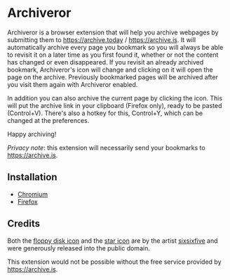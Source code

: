 # Archiveror

Archiveror is a browser extension that will help you archive webpages by
submitting them to <https://archive.today> / <https://archive.is>. It will
automatically archive every page you bookmark so you will always be able to
revisit it on a later time as you first found it, whether or not the content has
changed or even disappeared. If you revisit an already archived bookmark,
Archiveror's icon will change and clicking on it will open the page on the
archive. Previously bookmarked pages will be archived after you visit them again
with Archiveror enabled.

In addition you can also archive the current page by clicking the icon. This
will put the archive link in your clipboard (Firefox only), ready to be pasted
(Control+V). There's also a hotkey for this, Control+Y, which can be changed at
the preferences.

Happy archiving!

*Privacy note*: this extension will necessarily send your bookmarks to
<https://archive.is>.

## Installation

* [Chromium](https://chrome.google.com/webstore/detail/archiveror/cpjdnekhgjdecpmjglkcegchhiijadpb)
* [Firefox](https://addons.mozilla.org/en-US/firefox/addon/archiveror/)

## Credits

Both the
[floppy disk icon](https://openclipart.org/detail/211780/matt-icons_media-floppy-by-sixsixfive-211780)
and the
[star icon](https://openclipart.org/detail/212371/rodentia-icons_help-about-by-sixsixfive-212371)
are by the artist [sixsixfive](https://sixsixfive.deviantart.com/) and were
generously released into the public domain.

This extension would not be possible without the free service provided by
<https://archive.is>.
